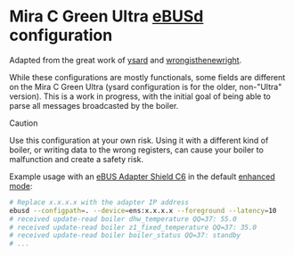 # Mira C Green Ultra [eBUSd](https://github.com/john30/ebusd) configuration

Adapted from the great work of [ysard](https://github.com/ysard/ebusd_configuration_chaffoteaux_bridgenet) and [wrongisthenewright](https://github.com/wrongisthenewright/ebusd-configuration-ariston-bridgenet).

While these configurations are mostly functionals, some fields are different on the Mira C Green Ultra (ysard configuration is for the older, non-"Ultra" version). This is a work in progress, with the initial goal of being able to parse all messages broadcasted by the boiler.

> [!CAUTION]
> Use this configuration at your own risk. Using it with a different kind of boiler, or writing data to the wrong registers, can cause your boiler to malfunction and create a safety risk.

Example usage with an [eBUS Adapter Shield C6](https://adapter.ebusd.eu/v5-c6/index.en.html) in the default [enhanced mode](https://github.com/john30/ebusd/blob/master/docs/enhanced_proto.md):

```bash
# Replace x.x.x.x with the adapter IP address
ebusd --configpath=. --device=ens:x.x.x.x --foreground --latency=10
# received update-read boiler dhw_temperature QQ=37: 55.0
# received update-read boiler z1_fixed_temperature QQ=37: 35.0
# received update-read boiler boiler_status QQ=37: standby
# ...
```


